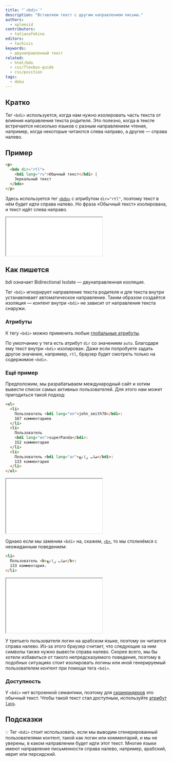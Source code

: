 ```yaml
---
title: "`<bdi>`"
description: "Вставляем текст с другим направлением письма."
authors:
  - xpleesid
contributors:
  - tatianafokina
editors:
  - tachisis
keywords:
  - двунаправленный текст
related:
  - html/bdo
  - css/flexbox-guide
  - css/position
tags:
  - doka
---
```


## Кратко

Тег `<bdi>` используется, когда нам нужно изолировать часть текста от влияния направления текста родителя. Это полезно, когда в тексте встречается несколько языков с разным направлением чтения, например, когда некоторые читаются слева направо, а другие — справа налево.

## Пример

```html
<p>
  <bdo dir="rtl">
    <bdi lang="ru">Обычный текст</bdi> |
    Зеркальный текст
  </bdo>
</p>
```

Здесь используется тег [`<bdo>`](/html/bdo/) с атрибутом `dir="rtl"`, поэтому текст в нём будет идти справа налево. Но фраза «Обычный текст» изолирована, и текст идёт слева направо.

<iframe title="Базовый пример работы тега bdi" src="demos/basic/" height="120"></iframe>

## Как пишется

_bdi_ означает Bidirectional Isolate — двунаправленная изоляция.

Тег `<bdi>` игнорирует направление текста родителя и для текста внутри устанавливает автоматическое направление. Таким образом создаётся изоляция — контент внутри `<bdi>` не зависит от направления текста снаружи.

### Атрибуты

К тегу `<bdi>` можно применить любые [глобальные атрибуты](/html/global-attrs/).

По умолчанию у тега есть атрибут `dir` со значением `auto`. Благодаря ему текст внутри `<bdi>` изолирован. Даже если попробуете задать другое значение, например, `rtl`, браузер будет смотреть только на содержимое `<bdi>`.

### Ещё пример

Предположим, мы разрабатываем международный сайт и хотим вывести список самых активных пользователей. Для этого нам может пригодиться такой подход:

```html
<ul>
  <li>
    Пользователь <bdi lang="en">john_smith78</bdi>:
    167 комментариев
  </li>
  <li>
    Пользователь
    <bdi lang="en">superPanda</bdi>:
    152 комментария
  </li>
  <li>
    Пользователь <bdi lang="ar">شاب رائع</bdi>:
    133 комментария
  </li>
</ul>
```

<iframe title="Список пользователей с тегом bdi" src="demos/userlist-bdi/" height="170"></iframe>

Однако если мы заменим `<bdi>` на, скажем, [`<b>`](/html/b/), то мы столкнёмся с неожиданным поведением:

```html
<li>
  Пользователь <b>شاب رائع</b>:
  133 комментария.
</li>
```

<iframe title="Список пользователей с тегом b" src="demos/userlist-b/" height="170"></iframe>

У третьего пользователя логин на арабском языке, поэтому он читается справа налево. Из-за этого браузер считает, что следующие за ним символы также нужно вывести справа налево. Скорее всего, мы бы хотели избавиться от такого непредсказуемого поведения, поэтому в подобных ситуациях стоит изолировать логины или иной генерируемый пользователем контент при помощи тега `<bdi>`.

### Доступность

У `<bdi>` нет встроенной семантики, поэтому для [скринридеров](/a11y/screenreaders/) это обычный текст. Чтобы такой текст стал доступным, используйте [атрибут `lang`](/html/global-attrs/#lang).

## Подсказки

💡 Тег `<bdi>` стоит использовать, если мы выводим сгенерированный пользователями контент, такой как логин или комментарий, и мы не уверены, в каком направлении будет идти этот текст. Многие языки имеют направление письменности справа налево, например, арабский, иврит или персидский.
